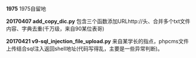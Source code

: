**1975**
1975自留地

**20170407 add_copy_dic.py**
包含三个函数添加URLhttp://头、合并多个txt文件内容、字典去重(千万级，来自90某位表哥)

**20170421 v9-sql_injection_file_upload.py**
来自某学长的指点，phpcms文件上传结合sql注入返回shell地址(代码写得乱，主要是一些异常判断)。
